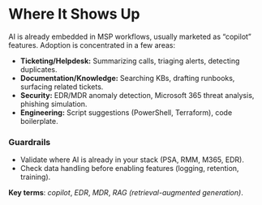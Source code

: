 # Where It Shows Up

AI is already embedded in MSP workflows, usually marketed as “copilot” features. Adoption is concentrated in a few areas:

* **Ticketing/Helpdesk:** Summarizing calls, triaging alerts, detecting duplicates.
* **Documentation/Knowledge:** Searching KBs, drafting runbooks, surfacing related tickets.
* **Security:** EDR/MDR anomaly detection, Microsoft 365 threat analysis, phishing simulation.
* **Engineering:** Script suggestions (PowerShell, Terraform), code boilerplate.

### **Guardrails**

* Validate where AI is already in your stack (PSA, RMM, M365, EDR).
* Check data handling before enabling features (logging, retention, training).

**Key terms**: _copilot_, _EDR_, _MDR_, _RAG (retrieval-augmented generation)_.
